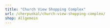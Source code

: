 ```yaml
---
title: "Church View Shopping Complex"
url: /cherpunkal/church-view-shopping-complex/
shop: Allgemein
---
```

